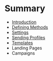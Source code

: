 # Summary

* [Introduction](README.md)
* [Defining Methods](methods.md)
* [Settings](settings/README.md)
* [Sending Profiles](sending_profiles/README.md)
* [Templates](templates/README.md)
* Landing Pages
* Campaigns

